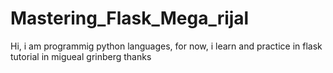 # Mastering_Flask_Mega_rijal
Hi, i am programmig python languages, for now, i learn and practice in flask tutorial in migueal grinberg
thanks